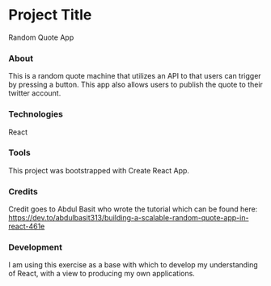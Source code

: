 # Project Title

Random Quote App

### About

This is a random quote machine that utilizes an API to that users can trigger by pressing a button. This app also allows users to publish the quote to their twitter account.

### Technologies 

React

### Tools

This project was bootstrapped with Create React App.


### Credits 

Credit goes to Abdul Basit who wrote the tutorial which can be found here: https://dev.to/abdulbasit313/building-a-scalable-random-quote-app-in-react-461e


### Development

I am using this exercise as a base with which to develop my understanding of React, with a view to producing my own applications.


